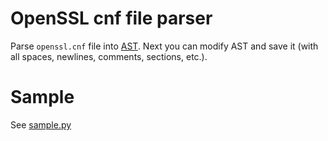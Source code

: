 # OpenSSL cnf file parser

Parse `openssl.cnf` file into [AST](https://en.wikipedia.org/wiki/Abstract_syntax_tree).
Next you can modify AST and save it (with all spaces, newlines, comments, sections, etc.).

# Sample
See [sample.py](sample.py)
